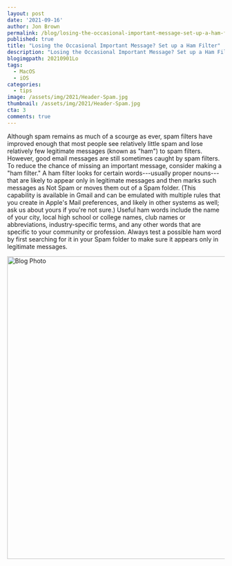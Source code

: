 ```yaml
---
layout: post
date: '2021-09-16'
author: Jon Brown
permalink: /blog/losing-the-occasional-important-message-set-up-a-ham-filter/
published: true
title: "Losing the Occasional Important Message? Set up a Ham Filter"
description: "Losing the Occasional Important Message? Set up a Ham Filter"
blogimgpath: 20210901Lo
tags:
  - MacOS
  - iOS
categories:
  - tips
image: /assets/img/2021/Header-Spam.jpg
thumbnail: /assets/img/2021/Header-Spam.jpg
cta: 3
comments: true
---
```

Although spam remains as much of a scourge as ever, spam filters have
improved enough that most people see relatively little spam and lose
relatively few legitimate messages (known as "ham") to spam filters.
However, good email messages are still sometimes caught by spam filters.
To reduce the chance of missing an important message, consider making a
"ham filter." A ham filter looks for certain words---usually proper
nouns---that are likely to appear only in legitimate messages and then
marks such messages as Not Spam or moves them out of a Spam folder.
(This capability is available in Gmail and can be emulated with multiple
rules that you create in Apple's Mail preferences, and likely in other
systems as well; ask us about yours if you're not sure.) Useful ham
words include the name of your city, local high school or college names,
club names or abbreviations, industry-specific terms, and any other
words that are specific to your community or profession. Always test a
possible ham word by first searching for it in your Spam folder to make
sure it appears only in legitimate messages.

<img alt="Blog Photo" src="{{ site.site_cdn }}/assets/img/blog/2021/20210901Lo/image2.png" class="img-fluid rounded m-2" width="700" />


